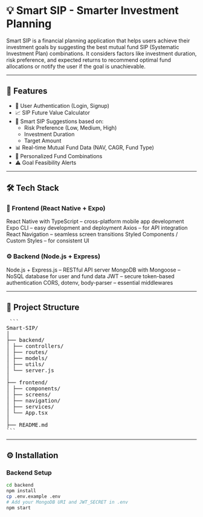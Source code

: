# 💡 Smart SIP - Smarter Investment Planning

Smart SIP is a financial planning application that helps users achieve their investment goals by suggesting the best mutual fund SIP (Systematic Investment Plan) combinations. It considers factors like investment duration, risk preference, and expected returns to recommend optimal fund allocations or notify the user if the goal is unachievable.

---

## 🚀 Features

- 🔐 User Authentication (Login, Signup)
- 📈 SIP Future Value Calculator
- 🧠 Smart SIP Suggestions based on:
  - Risk Preference (Low, Medium, High)
  - Investment Duration
  - Target Amount
- 📊 Real-time Mutual Fund Data (NAV, CAGR, Fund Type)
- 🎯 Personalized Fund Combinations
- ⚠️ Goal Feasibility Alerts

---

## 🛠️ Tech Stack

### 🔮 Frontend (React Native + Expo)
React Native with TypeScript – cross-platform mobile app development
Expo CLI – easy development and deployment
Axios – for API integration
React Navigation – seamless screen transitions
Styled Components / Custom Styles – for consistent UI

### ⚙️ Backend (Node.js + Express)
Node.js + Express.js – RESTful API server
MongoDB with Mongoose – NoSQL database for user and fund data
JWT – secure token-based authentication
CORS, dotenv, body-parser – essential middlewares

---

## 📂 Project Structure
<pre> ```
Smart-SIP/
│
├── backend/
│ ├── controllers/
│ ├── routes/
│ ├── models/
│ ├── utils/
│ └── server.js
│
├── frontend/
│ ├── components/
│ ├── screens/
│ ├── navigation/
│ ├── services/
│ └── App.tsx
│
├── README.md
``` </pre>

---

## ⚙️ Installation

### Backend Setup

```bash
cd backend
npm install
cp .env.example .env
# Add your MongoDB URI and JWT_SECRET in .env
npm start
